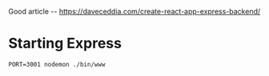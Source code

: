 Good article -- https://daveceddia.com/create-react-app-express-backend/

# Starting Express

`PORT=3001 nodemon ./bin/www`
